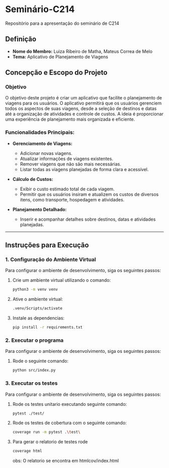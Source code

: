 # Seminário-C214

Repositório para a apresentação do seminário de C214

## Definição
- **Nome do Membro:** Luiza Ribeiro de Matha, Mateus Correa de Melo
- **Tema:** Aplicativo de Planejamento de Viagens

## Concepção e Escopo do Projeto

### Objetivo
O objetivo deste projeto é criar um aplicativo que facilite o planejamento de viagens para os usuários. O aplicativo permitirá que os usuários gerenciem todos os aspectos de suas viagens, desde a seleção de destinos e datas até a organização de atividades e controle de custos. A ideia é proporcionar uma experiência de planejamento mais organizada e eficiente.

### Funcionalidades Principais:
- **Gerenciamento de Viagens:**
  - Adicionar novas viagens.
  - Atualizar informações de viagens existentes.
  - Remover viagens que não são mais necessárias.
  - Listar todas as viagens planejadas de forma clara e acessível.
  
- **Cálculo de Custos:**
  - Exibir o custo estimado total de cada viagem.
  - Permitir que os usuários insiram e atualizem os custos de diversos itens, como transporte, hospedagem e atividades.

- **Planejamento Detalhado:**
  - Inserir e acompanhar detalhes sobre destinos, datas e atividades planejadas.

---

## Instruções para Execução

### 1. Configuração do Ambiente Virtual

Para configurar o ambiente de desenvolvimento, siga os seguintes passos:

1. Crie um ambiente virtual utilizando o comando:
   ```bash
   python3 -m venv venv

2. Ative o ambiente virtual:
   ```bash
   .venv/Scripts/activate
   
3. Instale as dependencias:
   ```bash
   pip install -r requirements.txt

### 2. Executar o programa

Para configurar o ambiente de desenvolvimento, siga os seguintes passos:

1. Rode o seguinte comando:
   ```bash
   python src/index.py

### 3. Executar os testes

Para configurar o ambiente de desenvolvimento, siga os seguintes passos:

1. Rode os testes unitario executando seguinte comando:
   ```bash
   pytest ./test/
   
2. Rode os testes de cobertura com o seguinte comando:
    ```bash
   coverage run -m pytest .\test\    

3. Para gerar o relatorio de testes rode 
    ```bash
   coverage html    
    ```
   obs: O relatorio se encontra em htmlcov/index.html